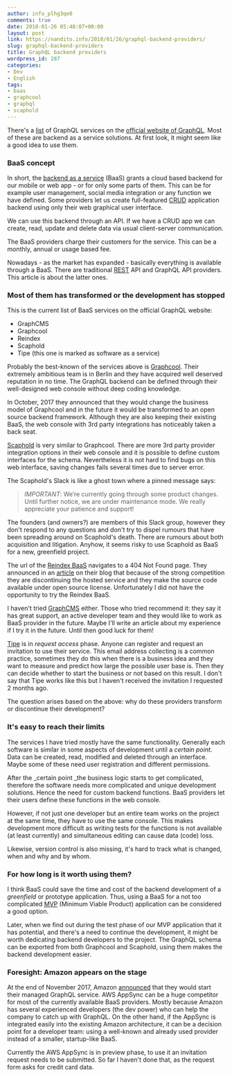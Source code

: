 ```yaml
---
author: info_plhg3qe0
comments: true
date: 2018-01-26 05:48:07+00:00
layout: post
link: https://nandito.info/2018/01/26/graphql-backend-providers/
slug: graphql-backend-providers
title: GraphQL backend providers
wordpress_id: 287
categories:
- Dev
- English
tags:
- baas
- graphcool
- graphql
- scaphold
---
```


There's a [list](http://graphql.org/code/#services) of GraphQL services on the [official website of GraphQL](http://graphql.org/). Most of these are backend as a service solutions. At first look, it might seem like a good idea to use them.

### BaaS concept

In short, the [backend as a service](https://en.wikipedia.org/wiki/Mobile_backend_as_a_service) (BaaS) grants a cloud based backend for our mobile or web app - or for only some parts of them. This can be for example user management, social media integration or any function we have defined. Some providers let us create full-featured [CRUD](https://en.wikipedia.org/wiki/Create,_read,_update_and_delete) application backend using only their web graphical user interface.

We can use this backend through an API. If we have a CRUD app we can create, read, update and delete data via usual client-server communication.

The BaaS providers charge their customers for the service. This can be a monthly, annual or usage based fee.

Nowadays - as the market has expanded - basically everything is available through a BaaS. There are traditional [REST](https://en.wikipedia.org/wiki/Representational_state_transfer) API and GraphQL API providers. This article is about the latter ones.

### Most of them has transformed or the development has stopped

This is the current list of BaaS services on the official GraphQL website:

* GraphCMS
* Graphcool
* Reindex
* Scaphold
* Tipe (this one is marked as software as a service)

Probably the best-known of the services above is [Graphcool](https://www.graph.cool/). Their extremely ambitious team is in Berlin and they have acquired well deserved reputation in no time. The GraphQL backend can be defined through their well-designed web console without deep coding knowledge.

In October, 2017 they announced that they would change the business model of Graphcool and in the future it would be transformed to an open source backend framework. Although they are also keeping their existing BaaS, the web console with 3rd party integrations has noticeably taken a back seat.

[Scaphold](https://scaphold.io/) is very similar to Graphcool. There are more 3rd party provider integration options in their web console and it is possible to define custom interfaces for the schema. Nevertheless it is not hard to find bugs on this web interface, saving changes fails several times due to server error.

The Scaphold's Slack is like a ghost town where a pinned message says:


>*IMPORTANT*: We’re currently going through some product changes. Until further notice, we are under maintenance mode. We really appreciate your patience and support!

The founders (and owners?) are members of this Slack group, however they don't respond to any questions and don't try to dispel rumours that have been spreading around on Scaphold's death. There are rumours about both acquisition and litigation. Anyhow, it seems risky to use Scaphold as BaaS for a new, greenfield project.

The url of the [Reindex BaaS](https://www.reindex.io/baas/) navigates to a 404 Not Found page. They announced in an [article](https://www.reindex.io/blog/discontinuing-backend-as-a-service/) on their blog that because of the strong competition they are discontinuing the hosted service and they make the source code available under open source license. Unfortunately I did not have the opportunity to try the Reindex BaaS.

I haven't tried [GraphCMS](https://graphcms.com/) either. Those who tried recommend it: they say it has great support, an active developer team and they would like to work as BaaS provider in the future. Maybe I'll write an article about my experience if I try it in the future. Until then good luck for them!

[Tipe](https://tipe.io/) is in _request access_ phase. Anyone can register and request an invitation to use their service. This email address collecting is a common practice, sometimes they do this when there is a business idea and they want to measure and predict how large the possible user base is. Then they can decide whether to start the business or not based on this result. I don't say that Tipe works like this but I haven't received the invitation I requested 2 months ago.

The question arises based on the above: why do these providers transform or discontinue their development?

### It's easy to reach their limits

The services I have tried mostly have the same functionality. Generally each software is similar in some aspects of development until a _certain point_. Data can be created, read, modified and deleted through an interface. Maybe some of these need user registration and different permissions.

After the _certain point _the business logic starts to get complicated, therefore the software needs more complicated and unique development solutions. Hence the need for custom backend functions. BaaS providers let their users define these functions in the web console.

However, if not just one developer but an entire team works on the project at the same time, they have to use the same console. This makes development more difficult as writing tests for the functions is not available (at least currently) and simultaneous editing can cause data (code) loss.

Likewise, version control is also missing, it's hard to track what is changed, when and why and by whom.

### For how long is it worth using them?

I think BaaS could save the time and cost of the backend development of a _greenfield_ or prototype application. Thus, using a BaaS for a not too complicated [MVP](https://en.wikipedia.org/wiki/Minimum_viable_product) (Minimum Viable Product) application can be considered a good option.

Later, when we find out during the test phase of our MVP application that it has potential, and there's a need to continue the development, it might be worth dedicating backend developers to the project. The GraphQL schema can be exported from both Graphcool and Scaphold, using them makes the backend development easier.

### Foresight: Amazon appears on the stage

At the end of November 2017, Amazon [announced](https://aws.amazon.com/about-aws/whats-new/2017/11/introducing-aws-appsync-a-managed-graphql-service-with-real-time-data-and-offline-programming/) that they would start their managed GraphQL service. AWS AppSync can be a huge competitor for most of the currently available BaaS providers. Mostly because Amazon has several experienced developers (the dev power) who can help the company to catch up with GraphQL. On the other hand, if the AppSync is integrated easily into the existing Amazon architecture, it can be a decision point for a developer team: using a well-known and already used provider instead of a smaller, startup-like BaaS.

Currently the AWS AppSync is in preview phase, to use it an invitation request needs to be submitted. So far I haven't done that, as the request form asks for credit card data.
